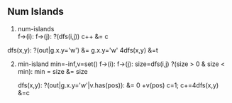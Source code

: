## Num Islands

1. num-islands  
  f->(i):
    f->(j):
      ?(dfs(i,j)) c++
  &= c
  
  dfs(x,y):
    ?(out|g.x.y='w') &=
    g.x.y='w'
    4dfs(x,y)
    &=t
 
2. min-island
  min=-inf,v=set()
    f->(i):
      f->(j):
        size=dfs(i,j)
        ?(size > 0 & size < min): min = size
    &= size

    dfs(x,y):
      ?(out|g.x.y='w'|v.has(pos)): &= 0
      +v(pos)
      c=1; c+=4dfs(x,y)
      &=c
  
